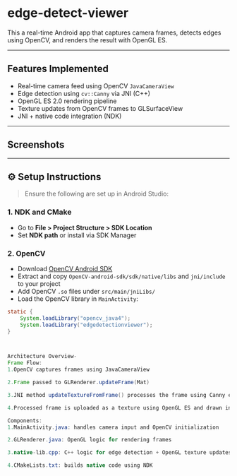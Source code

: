 # edge-detect-viewer

This a real-time Android app that captures camera frames, detects edges using OpenCV, and renders the result with OpenGL ES.

---

##  Features Implemented

- Real-time camera feed using OpenCV `JavaCameraView`
- Edge detection using `cv::Canny` via JNI (C++)
- OpenGL ES 2.0 rendering pipeline
- Texture updates from OpenCV frames to GLSurfaceView
- JNI + native code integration (NDK)

---

##  Screenshots



---

## ⚙ Setup Instructions

> Ensure the following are set up in Android Studio:

### 1. NDK and CMake
- Go to **File > Project Structure > SDK Location**
- Set **NDK path** or install via SDK Manager

### 2. OpenCV
- Download [OpenCV Android SDK](https://opencv.org/releases/)
- Extract and copy `OpenCV-android-sdk/sdk/native/libs` and `jni/include` to your project
- Add OpenCV `.so` files under `src/main/jniLibs/`
- Load the OpenCV library in `MainActivity`:

```java
static {
    System.loadLibrary("opencv_java4");
    System.loadLibrary("edgedetectionviewer");
}



Architecture Overview-
Frame Flow:
1.OpenCV captures frames using JavaCameraView

2.Frame passed to GLRenderer.updateFrame(Mat)

3.JNI method updateTextureFromFrame() processes the frame using Canny edge detection in native C++

4.Processed frame is uploaded as a texture using OpenGL ES and drawn in GLSurfaceView

Components:
1.MainActivity.java: handles camera input and OpenCV initialization

2.GLRenderer.java: OpenGL logic for rendering frames

3.native-lib.cpp: C++ logic for edge detection + OpenGL texture updates

4.CMakeLists.txt: builds native code using NDK
